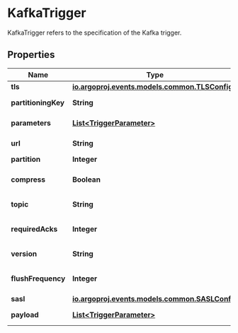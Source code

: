 

# KafkaTrigger

KafkaTrigger refers to the specification of the Kafka trigger.
## Properties

Name | Type | Description | Notes
------------ | ------------- | ------------- | -------------
**tls** | [**io.argoproj.events.models.common.TLSConfig**](io.argoproj.events.models.common.TLSConfig.md) |  |  [optional]
**partitioningKey** | **String** | The partitioning key for the messages put on the Kafka topic. Defaults to broker url. |  [optional]
**parameters** | [**List&lt;TriggerParameter&gt;**](TriggerParameter.md) | Parameters is the list of parameters that is applied to resolved Kafka trigger object. |  [optional]
**url** | **String** | URL of the Kafka broker, multiple URLs separated by comma. | 
**partition** | **Integer** | Partition to write data to. | 
**compress** | **Boolean** | Compress determines whether to compress message or not. Defaults to false. If set to true, compresses message using snappy compression. |  [optional]
**topic** | **String** | Name of the topic. More info at https://kafka.apache.org/documentation/#intro_topics | 
**requiredAcks** | **Integer** | RequiredAcks used in producer to tell the broker how many replica acknowledgements Defaults to 1 (Only wait for the leader to ack). |  [optional]
**version** | **String** | Specify what kafka version is being connected to enables certain features in sarama, defaults to 1.0.0 |  [optional]
**flushFrequency** | **Integer** | FlushFrequency refers to the frequency in milliseconds to flush batches. Defaults to 500 milliseconds. |  [optional]
**sasl** | [**io.argoproj.events.models.common.SASLConfig**](io.argoproj.events.models.common.SASLConfig.md) |  |  [optional]
**payload** | [**List&lt;TriggerParameter&gt;**](TriggerParameter.md) | Payload is the list of key-value extracted from an event payload to construct the request payload. | 



